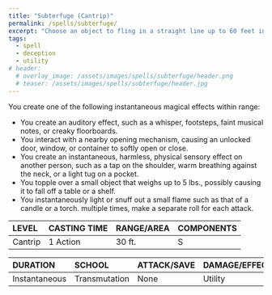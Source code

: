 ```yaml
---
title: "Subterfuge (Cantrip)"
permalink: /spells/subterfuge/
excerpt: "Choose an object to fling in a straight line up to 60 feet in a direction you choose."
tags:
  - spell
  - deception
  - utility
# header:
  # overlay_image: /assets/images/spells/subterfuge/header.png
  # teaser: /assets/images/spells/subterfuge/header.jpg
---
```


You create one of the following instantaneous magical effects within range:

- You create an auditory effect, such as a whisper, footsteps, faint musical notes, or creaky floorboards.
- You interact with a nearby opening mechanism, causing an unlocked door, window, or container to softly open or close.
- You create an instantaneous, harmless, physical sensory effect on another person, such as a tap on the shoulder, warm breathing against the neck, or a light tug on a pocket.
- You topple over a small object that weighs up to 5 lbs., possibly causing it to fall off a table or a shelf.
- You instantaneously light or snuff out a small flame such as that of a candle or a torch. multiple times, make a separate roll for each attack.

| LEVEL          | CASTING TIME   | RANGE/AREA     | COMPONENTS     |
| :------------- | :------------- | :------------- | :------------- |
| Cantrip        | 1 Action       | 30 ft.         | S              |

| DURATION       | SCHOOL         | ATTACK/SAVE    | DAMAGE/EFFECT  |
| :------------- | :------------- | :------------- | :------------- |
| Instantaneous  | Transmutation  | None           | Utility        |
